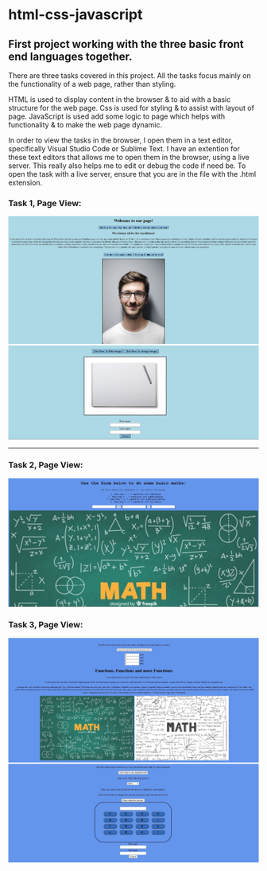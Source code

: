 # html-css-javascript
## First project working with the three basic front end languages together. 

<p>
There are three tasks covered in this project.
All the tasks focus mainly on the functionality of a web page, rather than styling.
</p>

<p>
HTML is used to display content in the browser & to aid with a basic structure for the web page.
Css is used for styling & to assist with layout of page.
JavaScript is used add some logic to page which helps with functionality & to make the web page dynamic.
</p>

<p>
In order to view the tasks in the browser, I open them in a text editor, specifically Visual Studio Code or Sublime Text. I have an extention for these text editors that allows me to open them in the browser, using a live server. This really also helps me to edit or debug the code if need be. To open the task with a live server, ensure that you are in the file with the .html extension.
</p>

### Task 1, Page View:
<img src="/Compiled Tasks/images/task1-1.JPG" alt="Page View">
<img src="Compiled Tasks/images/task1-2.JPG" alt="Page View">
<hr/>

### Task 2, Page View:
<img src="/Compiled Tasks/images/task2-1.JPG" alt="Page View">

### Task 3, Page View:
<img src="/Compiled Tasks/images/task3-1.JPG" alt="Page View">
<img src="Compiled Tasks/images/task3-2.JPG" alt="Page View">




